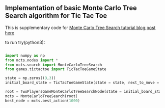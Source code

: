 ## Implementation of basic Monte Carlo Tree Search algorithm for Tic Tac Toe

This is supplementary code for [Monte Carlo Tree Search tutorial blog post here](https://int8.io/monte-carlo-tree-search-beginners-guide)

to run try(python3):

```python

import numpy as np
from mcts.nodes import *
from mcts.search import MonteCarloTreeSearch
from games.tictactoe import TicTacToeGameState

state = np.zeros((3,3))
initial_board_state = TicTacToeGameState(state = state, next_to_move = 1)

root = TwoPlayersGameMonteCarloTreeSearchNode(state = initial_board_state, parent = None)
mcts = MonteCarloTreeSearch(root)
best_node = mcts.best_action(1000)

```
